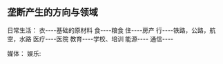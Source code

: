 
## 垄断产生的方向与领域
日常生活：
衣----基础的原材料
食----粮食
住----房产
行----铁路，公路，航空，水路
医疗----医院
教育----学校、培训
能源----
通信----

媒体：
娱乐:
